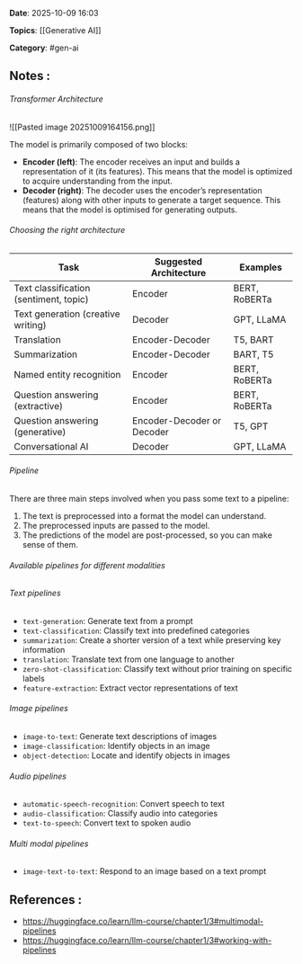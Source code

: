 **Date**: 2025-10-09 16:03

**Topics**: [[Generative AI]] 

**Category**: #gen-ai 

## Notes :

###### Transformer Architecture

![[Pasted image 20251009164156.png]]

The model is primarily composed of two blocks:

- **Encoder (left)**: The encoder receives an input and builds a representation of it (its features). This means that the model is optimized to acquire understanding from the input.
- **Decoder (right)**: The decoder uses the encoder’s representation (features) along with other inputs to generate a target sequence. This means that the model is optimised for generating outputs.

###### Choosing the right architecture

|Task|Suggested Architecture|Examples|
|---|---|---|
|Text classification (sentiment, topic)|Encoder|BERT, RoBERTa|
|Text generation (creative writing)|Decoder|GPT, LLaMA|
|Translation|Encoder-Decoder|T5, BART|
|Summarization|Encoder-Decoder|BART, T5|
|Named entity recognition|Encoder|BERT, RoBERTa|
|Question answering (extractive)|Encoder|BERT, RoBERTa|
|Question answering (generative)|Encoder-Decoder or Decoder|T5, GPT|
|Conversational AI|Decoder|GPT, LLaMA|
###### Pipeline

There are three main steps involved when you pass some text to a pipeline:

1. The text is preprocessed into a format the model can understand.
2. The preprocessed inputs are passed to the model.
3. The predictions of the model are post-processed, so you can make sense of them.
###### Available pipelines for different modalities

###### Text pipelines

- `text-generation`: Generate text from a prompt
- `text-classification`: Classify text into predefined categories
- `summarization`: Create a shorter version of a text while preserving key information
- `translation`: Translate text from one language to another
- `zero-shot-classification`: Classify text without prior training on specific labels
- `feature-extraction`: Extract vector representations of text

###### Image pipelines

- `image-to-text`: Generate text descriptions of images
- `image-classification`: Identify objects in an image
- `object-detection`: Locate and identify objects in images

###### Audio pipelines

- `automatic-speech-recognition`: Convert speech to text
- `audio-classification`: Classify audio into categories
- `text-to-speech`: Convert text to spoken audio

###### Multi modal pipelines

- `image-text-to-text`: Respond to an image based on a text prompt

## References :

- https://huggingface.co/learn/llm-course/chapter1/3#multimodal-pipelines
- https://huggingface.co/learn/llm-course/chapter1/3#working-with-pipelines